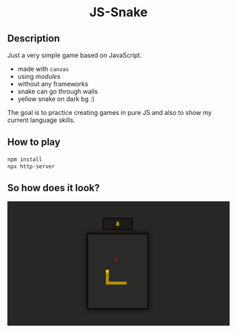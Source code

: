 <h1 style="text-align: center">JS-Snake</h1>

## Description
Just a very simple game based on JavaScript.
* made with `canvas`
* using *modules*
* without any frameworks
* snake can go through walls
* yellow snake on dark bg :)

The goal is to practice creating games in pure JS and also to show my current language skills. 

## How to play
```
npm install
npx http-server
```

## So how does it look?
![snakeitself](./view/itsjustasnake.png)